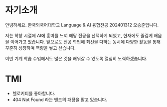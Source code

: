 # 자기소개

안녕하세요. 한국외국어대학교 Language & AI 융합전공 202401312 오승준입니다.

저는 학창 시절에 AI에 흥미를 느껴 해당 전공을 선택하게 되었고, 현재에도 즐겁게 배움을 이어가고 있습니다.
앞으로도 전공 학업에 최선을 다하는 동시에 다양한 활동을 통해 꾸준히 성장하며 역량을 쌓고 싶습니다.
  
이번 기계 학습 수업에서도 많은 것을 배워갈 수 있도록 열심히 노력하겠습니다.

# TMI

- 헬로키티를 좋아합니다.
- 404 Not Found 라는 밴드의 패장을 맡고 있습니다.
